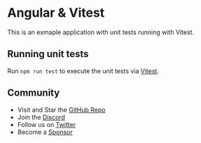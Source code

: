 # Angular & Vitest

This is an exmaple application with unit tests running with Vitest.

## Running unit tests

Run `npm run test` to execute the unit tests via [Vitest](https://vitest.dev).

## Community

- Visit and Star the [GitHub Repo](https://github.com/analogjs/analog)
- Join the [Discord](https://chat.analogjs.org)
- Follow us on [Twitter](https://twitter.com/analogjs)
- Become a [Sponsor](https://github.com/sponsors/brandonroberts)